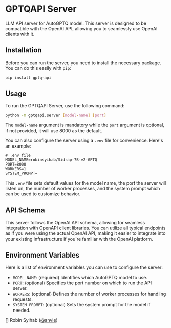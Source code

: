 # GPTQAPI Server

LLM API server for AutoGPTQ model. This server is designed to be compatible with the OpenAI API, allowing you to seamlessly use OpenAI clients with it.

## Installation

Before you can run the server, you need to install the necessary package. You can do this easily with `pip`:

```bash
pip install gptq-api
```

## Usage

To run the GPTQAPI Server, use the following command:

```bash
python -m gptqapi.server [model-name] [port]
```

The `model-name` argument is mandatory while the `port` argument is optional, if not provided, it will use 8000 as the default.

You can also configure the server using a `.env` file for convenience. Here's an example:

```dotenv
# .env file
MODEL_NAME=robinsyihab/Sidrap-7B-v2-GPTQ
PORT=8000
WORKERS=1
SYSTEM_PROMPT=
```

This `.env` file sets default values for the model name, the port the server will listen on, the number of worker processes, and the system prompt which can be used to customize behavior.

## API Schema

This server follows the OpenAI API schema, allowing for seamless integration with OpenAPI client libraries. You can utilize all typical endpoints as if you were using the actual OpenAI API, making it easier to integrate into your existing infrastructure if you're familiar with the OpenAI platform.

## Environment Variables

Here is a list of environment variables you can use to configure the server:

- `MODEL_NAME`: (required) Identifies which AutoGPTQ model to use.
- `PORT`: (optional) Specifies the port number on which to run the API server.
- `WORKERS`: (optional) Defines the number of worker processes for handling requests.
- `SYSTEM_PROMPT`: (optional) Sets the system prompt for the model if needed.

[] Robin Syihab ([@anvie](https://x.com/anvie))
